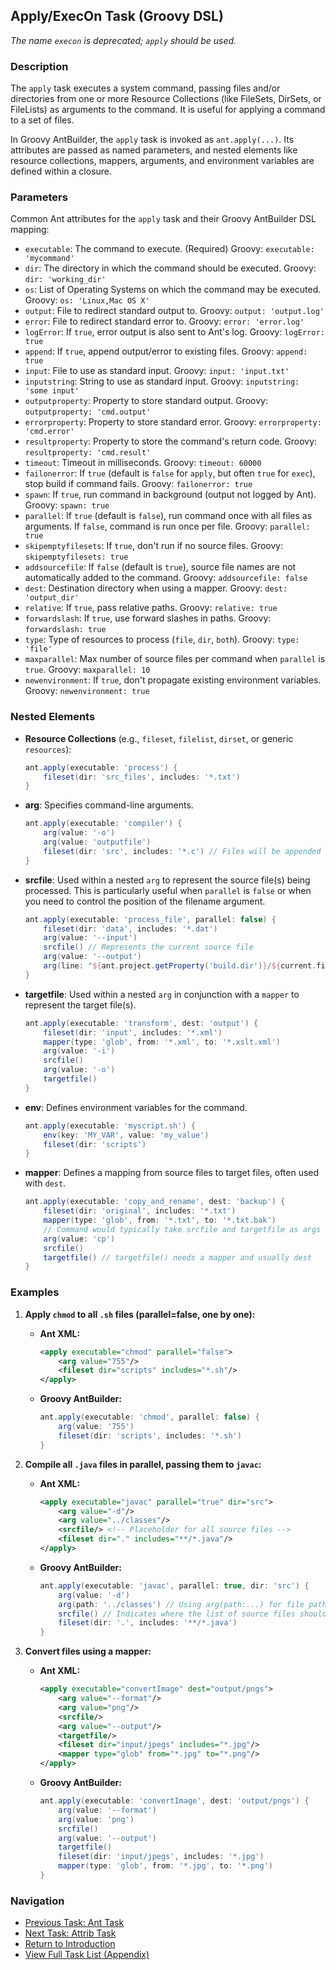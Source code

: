 ## Apply/ExecOn Task (Groovy DSL)

_The name `execon` is deprecated; `apply` should be used._

### Description

The `apply` task executes a system command, passing files and/or directories from one or more Resource Collections (like FileSets, DirSets, or FileLists) as arguments to the command. It is useful for applying a command to a set of files.

In Groovy AntBuilder, the `apply` task is invoked as `ant.apply(...)`. Its attributes are passed as named parameters, and nested elements like resource collections, mappers, arguments, and environment variables are defined within a closure.

### Parameters

Common Ant attributes for the `apply` task and their Groovy AntBuilder DSL mapping:

*   `executable`: The command to execute. (Required) Groovy: `executable: 'mycommand'`
*   `dir`: The directory in which the command should be executed. Groovy: `dir: 'working_dir'`
*   `os`: List of Operating Systems on which the command may be executed. Groovy: `os: 'Linux,Mac OS X'`
*   `output`: File to redirect standard output to. Groovy: `output: 'output.log'`
*   `error`: File to redirect standard error to. Groovy: `error: 'error.log'`
*   `logError`: If `true`, error output is also sent to Ant's log. Groovy: `logError: true`
*   `append`: If `true`, append output/error to existing files. Groovy: `append: true`
*   `input`: File to use as standard input. Groovy: `input: 'input.txt'`
*   `inputstring`: String to use as standard input. Groovy: `inputstring: 'some input'`
*   `outputproperty`: Property to store standard output. Groovy: `outputproperty: 'cmd.output'`
*   `errorproperty`: Property to store standard error. Groovy: `errorproperty: 'cmd.error'`
*   `resultproperty`: Property to store the command's return code. Groovy: `resultproperty: 'cmd.result'`
*   `timeout`: Timeout in milliseconds. Groovy: `timeout: 60000`
*   `failonerror`: If `true` (default is `false` for `apply`, but often `true` for `exec`), stop build if command fails. Groovy: `failonerror: true`
*   `spawn`: If `true`, run command in background (output not logged by Ant). Groovy: `spawn: true`
*   `parallel`: If `true` (default is `false`), run command once with all files as arguments. If `false`, command is run once per file. Groovy: `parallel: true`
*   `skipemptyfilesets`: If `true`, don't run if no source files. Groovy: `skipemptyfilesets: true`
*   `addsourcefile`: If `false` (default is `true`), source file names are not automatically added to the command. Groovy: `addsourcefile: false`
*   `dest`: Destination directory when using a mapper. Groovy: `dest: 'output_dir'`
*   `relative`: If `true`, pass relative paths. Groovy: `relative: true`
*   `forwardslash`: If `true`, use forward slashes in paths. Groovy: `forwardslash: true`
*   `type`: Type of resources to process (`file`, `dir`, `both`). Groovy: `type: 'file'`
*   `maxparallel`: Max number of source files per command when `parallel` is `true`. Groovy: `maxparallel: 10`
*   `newenvironment`: If `true`, don't propagate existing environment variables. Groovy: `newenvironment: true`

### Nested Elements

*   **Resource Collections** (e.g., `fileset`, `filelist`, `dirset`, or generic `resources`):
    ```groovy
    ant.apply(executable: 'process') {
        fileset(dir: 'src_files', includes: '*.txt')
    }
    ```
*   **arg**: Specifies command-line arguments.
    ```groovy
    ant.apply(executable: 'compiler') {
        arg(value: '-o')
        arg(value: 'outputfile')
        fileset(dir: 'src', includes: '*.c') // Files will be appended after these args
    }
    ```
*   **srcfile**: Used within a nested `arg` to represent the source file(s) being processed. This is particularly useful when `parallel` is `false` or when you need to control the position of the filename argument.
    ```groovy
    ant.apply(executable: 'process_file', parallel: false) {
        fileset(dir: 'data', includes: '*.dat')
        arg(value: '--input')
        srcfile() // Represents the current source file
        arg(value: '--output')
        arg(line: "${ant.project.getProperty('build.dir')}/${current.file.name}.out") // Example of constructing output name
    }
    ```
*   **targetfile**: Used within a nested `arg` in conjunction with a `mapper` to represent the target file(s).
    ```groovy
    ant.apply(executable: 'transform', dest: 'output') {
        fileset(dir: 'input', includes: '*.xml')
        mapper(type: 'glob', from: '*.xml', to: '*.xslt.xml')
        arg(value: '-i')
        srcfile()
        arg(value: '-o')
        targetfile()
    }
    ```
*   **env**: Defines environment variables for the command.
    ```groovy
    ant.apply(executable: 'myscript.sh') {
        env(key: 'MY_VAR', value: 'my_value')
        fileset(dir: 'scripts')
    }
    ```
*   **mapper**: Defines a mapping from source files to target files, often used with `dest`.
    ```groovy
    ant.apply(executable: 'copy_and_rename', dest: 'backup') {
        fileset(dir: 'original', includes: '*.txt')
        mapper(type: 'glob', from: '*.txt', to: '*.txt.bak')
        // Command would typically take srcfile and targetfile as args
        arg(value: 'cp') 
        srcfile()
        targetfile() // targetfile() needs a mapper and usually dest
    }
    ```

### Examples

1.  **Apply `chmod` to all `.sh` files (parallel=false, one by one):**

    *   **Ant XML:**
        ```xml
        <apply executable="chmod" parallel="false">
            <arg value="755"/>
            <fileset dir="scripts" includes="*.sh"/>
        </apply>
        ```
    *   **Groovy AntBuilder:**
        ```groovy
        ant.apply(executable: 'chmod', parallel: false) {
            arg(value: '755')
            fileset(dir: 'scripts', includes: '*.sh')
        }
        ```

2.  **Compile all `.java` files in parallel, passing them to `javac`:**

    *   **Ant XML:**
        ```xml
        <apply executable="javac" parallel="true" dir="src">
            <arg value="-d"/>
            <arg value="../classes"/>
            <srcfile/> <!-- Placeholder for all source files -->
            <fileset dir="." includes="**/*.java"/>
        </apply>
        ```
    *   **Groovy AntBuilder:**
        ```groovy
        ant.apply(executable: 'javac', parallel: true, dir: 'src') {
            arg(value: '-d')
            arg(path: '../classes') // Using arg(path:...) for file paths is good practice
            srcfile() // Indicates where the list of source files should be inserted
            fileset(dir: '.', includes: '**/*.java')
        }
        ```

3.  **Convert files using a mapper:**

    *   **Ant XML:**
        ```xml
        <apply executable="convertImage" dest="output/pngs">
            <arg value="--format"/>
            <arg value="png"/>
            <srcfile/>
            <arg value="--output"/>
            <targetfile/>
            <fileset dir="input/jpegs" includes="*.jpg"/>
            <mapper type="glob" from="*.jpg" to="*.png"/>
        </apply>
        ```
    *   **Groovy AntBuilder:**
        ```groovy
        ant.apply(executable: 'convertImage', dest: 'output/pngs') {
            arg(value: '--format')
            arg(value: 'png')
            srcfile()
            arg(value: '--output')
            targetfile()
            fileset(dir: 'input/jpegs', includes: '*.jpg')
            mapper(type: 'glob', from: '*.jpg', to: '*.png')
        }
        ```

### Navigation

*   [Previous Task: Ant Task](Ant_Task_Groovy.md)
*   [Next Task: Attrib Task](Attrib_Task_Groovy.md)
*   [Return to Introduction](00-Introduction_Groovy_Ant_Manual.md)
*   [View Full Task List (Appendix)](Appendix_A_Ant_XML_to_Groovy_Mapping.md)
